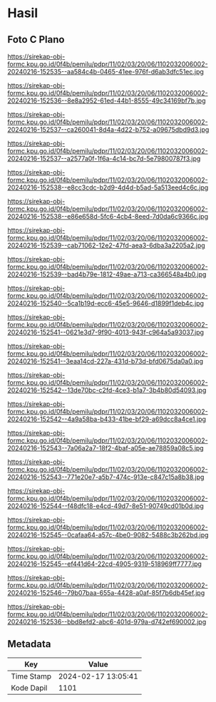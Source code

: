 # Hasil

## Foto C Plano

https://sirekap-obj-formc.kpu.go.id/0f4b/pemilu/pdpr/11/02/03/20/06/1102032006002-20240216-152535--aa584c4b-0465-41ee-976f-d6ab3dfc51ec.jpg

https://sirekap-obj-formc.kpu.go.id/0f4b/pemilu/pdpr/11/02/03/20/06/1102032006002-20240216-152536--8e8a2952-61ed-44b1-8555-49c34169bf7b.jpg

https://sirekap-obj-formc.kpu.go.id/0f4b/pemilu/pdpr/11/02/03/20/06/1102032006002-20240216-152537--ca260041-8d4a-4d22-b752-a09675dbd9d3.jpg

https://sirekap-obj-formc.kpu.go.id/0f4b/pemilu/pdpr/11/02/03/20/06/1102032006002-20240216-152537--a2577a0f-1f6a-4c14-bc7d-5e79800787f3.jpg

https://sirekap-obj-formc.kpu.go.id/0f4b/pemilu/pdpr/11/02/03/20/06/1102032006002-20240216-152538--e8cc3cdc-b2d9-4d4d-b5ad-5a513eed4c6c.jpg

https://sirekap-obj-formc.kpu.go.id/0f4b/pemilu/pdpr/11/02/03/20/06/1102032006002-20240216-152538--e86e658d-5fc6-4cb4-8eed-7d0da6c9366c.jpg

https://sirekap-obj-formc.kpu.go.id/0f4b/pemilu/pdpr/11/02/03/20/06/1102032006002-20240216-152539--cab71062-12e2-47fd-aea3-6dba3a2205a2.jpg

https://sirekap-obj-formc.kpu.go.id/0f4b/pemilu/pdpr/11/02/03/20/06/1102032006002-20240216-152539--bad4b79e-1812-49ae-a713-ca366548a4b0.jpg

https://sirekap-obj-formc.kpu.go.id/0f4b/pemilu/pdpr/11/02/03/20/06/1102032006002-20240216-152540--5ca1b19d-ecc6-45e5-9646-d1899f1deb4c.jpg

https://sirekap-obj-formc.kpu.go.id/0f4b/pemilu/pdpr/11/02/03/20/06/1102032006002-20240216-152541--0621e3d7-9f90-4013-943f-c964a5a93037.jpg

https://sirekap-obj-formc.kpu.go.id/0f4b/pemilu/pdpr/11/02/03/20/06/1102032006002-20240216-152541--3eaa14cd-227a-431d-b73d-bfd0675da0a0.jpg

https://sirekap-obj-formc.kpu.go.id/0f4b/pemilu/pdpr/11/02/03/20/06/1102032006002-20240216-152542--13de70bc-c2fd-4ce3-b1a7-3b4b80d54093.jpg

https://sirekap-obj-formc.kpu.go.id/0f4b/pemilu/pdpr/11/02/03/20/06/1102032006002-20240216-152542--4a9a58ba-b433-41be-bf29-a69dcc8a4ce1.jpg

https://sirekap-obj-formc.kpu.go.id/0f4b/pemilu/pdpr/11/02/03/20/06/1102032006002-20240216-152543--7a06a2a7-18f2-4baf-a05e-ae78859a08c5.jpg

https://sirekap-obj-formc.kpu.go.id/0f4b/pemilu/pdpr/11/02/03/20/06/1102032006002-20240216-152543--771e20e7-a5b7-474c-913e-c847c15a8b38.jpg

https://sirekap-obj-formc.kpu.go.id/0f4b/pemilu/pdpr/11/02/03/20/06/1102032006002-20240216-152544--f48dfc18-e4cd-49d7-8e51-90749cd01b0d.jpg

https://sirekap-obj-formc.kpu.go.id/0f4b/pemilu/pdpr/11/02/03/20/06/1102032006002-20240216-152545--0cafaa64-a57c-4be0-9082-5488c3b262bd.jpg

https://sirekap-obj-formc.kpu.go.id/0f4b/pemilu/pdpr/11/02/03/20/06/1102032006002-20240216-152545--ef441d64-22cd-4905-9319-518969ff7777.jpg

https://sirekap-obj-formc.kpu.go.id/0f4b/pemilu/pdpr/11/02/03/20/06/1102032006002-20240216-152546--79b07baa-655a-4428-a0af-85f7b6db45ef.jpg

https://sirekap-obj-formc.kpu.go.id/0f4b/pemilu/pdpr/11/02/03/20/06/1102032006002-20240216-152536--bbd8efd2-abc6-401d-979a-d742ef690002.jpg


## Metadata

| Key        | Value               |
| ---------- | ------------------- |
| Time Stamp | 2024-02-17 13:05:41 |
| Kode Dapil | 1101                |



